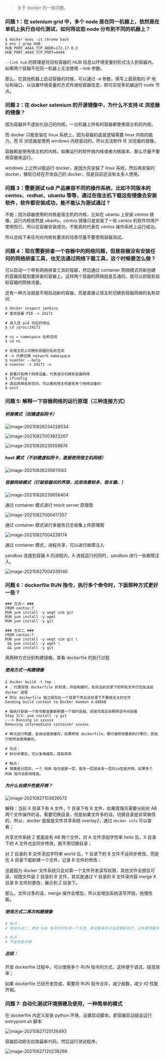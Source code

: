 > 关于 docker 的一些问题。



### 问题 1：在 selenium grid 中，多个 node 是在同一机器上，依然是在单机上执行自动化测试，如何将这些 node 分布到不同的机器上？

```shell
$ docker exec -it chrome bash
$ env | grep HUB
HUB_PORT_4444_TCP_ADDR=172.17.0.3
HUB_PORT_4444_TCP_PORT=4444
```

`--link hub` 的原理是将目标容器的 HUB 信息以环境变量的形式注入到容器内，如果两个容器不在同一机器上无法使用 --link 参数。

那么，在其他机器上启动容器的时候，可以通过 -e 参数，填写上面获取的 IP 地址和端口，以设置环境变量的方式传递给容器信息，即可实现多机器运行 node 节点。



### 问题 2：在 docker selenium 的开源镜像中，为什么不支持 IE 浏览器的镜像？

因为容器并不虚拟化自己的内核，一台机器上所有的容器都使用宿主机的内核。

而 docker 只能安装在 linux 系统上，因为容器的底层逻辑需要 linux 内核的能力，而 IE 浏览器是使用 windows 内核驱动的，所以无法制作 IE 浏览器的镜像。

容器都是使用宿主机的内核，如果运行的软件挑内核或者内核版本，那么尽量不要用容器来运行。

windows 上之所以能运行 docker，是因为先安装了 linux 系统，然后再安装的 docker，微软已经在开发自己的 docker，但是目前还没有太多人使用。



###  问题 3：需要测试 toB 产品兼容不同的操作系统，比如不同版本的 centos、redhat、ubantu 等等，通过在宿主机下载这些镜像去安装软件，软件都安装成功，能不能认为测试通过？

不能；因为容器使用的内核是宿主机的内核，比如在 ubantu 上安装 centos 镜像，运行内核依然是 ubantu，centos 镜像只是安装了一些 centos 的软件供用户使用而已，所以在容器安装成功，不能真的代表在 centos 操作系统上运行成功。

所以总结下来任何对内核有要求的场景尽量不要使用容器测试。



### 问题 4：现在需要排查一个容器中的网络问题，但是容器没有安装任何的网络排查工具，也无法通过网络下载工具，这个时候要怎么做？

可以启动一个带有网络排查工具的容器，然后通过 container 网络模式将新创建的容器挂载到要排查的容器上。这样两个容器的网络就是互通的，就可以抓取到目标容器的网络流量。

还有一种方法就是不用启动新的容器，而是直接让宿主机切换到容器网络的名称空间

```shell
$ docker inspect jenkins
# 查找容器 PID -> 24171

# 进入该 pid 对应的地址
$ cd /proc/24171

# ns = namespace 名称空间
$ cd ns

# 在宿主机上切换到容器的名称空间
# -n 代表切换 network namespace
$ nsenter --help
$ nsenter -t 24171 -n

# 查看只有两个网络设备，代表成功切换到容器网络
$ ifconfig
# 退出网络名称空间，可以看到宿主机是有多个网络设备的
$ exit
```



### 问题 5: 解释一下容器网络的运行原理（三种连接方式）

##### 桥接模式（创建虚拟网卡）

![image-20210826234228534](https://gitee.com/abeelan/image-hosting-service/raw/master/img/image-20210826234228534.png)

![image-20210827003822267](https://gitee.com/abeelan/image-hosting-service/raw/master/img/image-20210827003822267.png)

![image-20210826235559874](https://gitee.com/abeelan/image-hosting-service/raw/master/img/image-20210826235559874.png)



##### host 模式（不创建虚拟网卡，直接使用宿主机网络）

![image-20210826235611583](https://gitee.com/abeelan/image-hosting-service/raw/master/img/image-20210826235611583.png)



##### 容器网络模式（打破容器间的界限，应用场景较多，很关键。）

![image-20210826235656404](https://gitee.com/abeelan/image-hosting-service/raw/master/img/image-20210826235656404.png)

通过 container 模式进行 mock server 原理图

![image-20210827000417357](https://gitee.com/abeelan/image-hosting-service/raw/master/img/image-20210827000417357.png)

通过 container 模式进行多服务日志收集上传原理图

![image-20210827004238174](https://gitee.com/abeelan/image-hosting-service/raw/master/img/image-20210827004238174.png)

通过 container 模式，进程共享，可以进行故障注入

sandbox 连接到容器 A 的进程内，A 进程运行的同时，sandbox 进行一些故障注入。

![image-20210827004339146](https://gitee.com/abeelan/image-hosting-service/raw/master/img/image-20210827004339146.png)



### 问题 6：dockerfile RUN 指令，执行多个命令时，下面那种方式更好一些？

```docker file
### 方式一 ###
FROM centos:7
RUN yum install -y wegt vim git
RUN yum install -y wget
RUN yum install -y git

### 方式二 ###
FROM centos:7
RUN yum install -y wegt vim git \
 && yum install -y wget \
 && yum install -y git
```

用两种方式分别构建镜像，查看 dockerfile 的执行过程

##### 使用方式一构建镜像

```shell
$ docker build -t tmp .
# . 代表存放 dockerfile 的目录，开始构建时，先将当前目录下的所有文件打包发送给 docker 进程
# 所以 dockerfile 独立保存在一个目录下而且该目录下不要放无关的文件
Sending build context to Docker daemon 4.608kB

# 每执行安装一个命令都会重新新建一个临时容器，安装完成后会移除该中间容器
Step 3/3: yum install -y git
---> Running in xxxxxx
Removing intermediate container xxxxxx

# 再次进行构建，会自动使用缓存，如果修改 dockerfile，哪行被修改重新执行哪行，其他行依然会使用缓存。

# 优点：
# 拆分步骤后，可以复用缓存，提高效率

# 缺点：
# 镜像是分层的，一个 RUN 指令就是一层，每多一层就会有一层的io性能开销，如果多个 RUN 指令会影响性能。
```

##### 为什么会提升性能开销？

![image-20210827103626572](https://gitee.com/abeelan/image-hosting-service/raw/master/img/image-20210827103626572.png)

解释：当前 X 目录下有 A 文件，Y 目录下有 B 文件，如果管理员需要分别对 AB 两个文件操作的话，需要切换目录，但是如果文件多的话，切换目录是非常麻烦的，所以，docker 底层是文件共享系统 overlay2，通过 `docker info` 可以查看；

共享文件系统 Z 里面会有 AB 两个文件，对  A 文件添加字符串 hello 后，X 目录下的 A 文件也会同步修改，就不用切换目录；

对 Z 目录的 B 文件添加字符串 world 后，Y 目录下的 B 文件不会同步修改，而是在 A 目录下面新建一个文件，记录 B 文件的修改；

这是因为 docker 文件系统只会对第一个文件开发读写权限，其他文件全部仅可读，视图文件层 Z 目录的 B 文件，其实是通过 Y 目录的 B 文件读内容 merge X 目录 B 文件的更改，展示到 Z 目录下。

那么，文件过多的话，merge 操作会增加，所以会增加系统读写开销，拖慢性能。



##### 使用方式二再次构建镜像

```dockerfile
# 缺点：
# 使用方式二，修改 RUN 指令内的任意一个东西，都会整条命令全部重新执行，没有使用缓存。

# 优点：
# 节省性能开销
```

##### 总结：

开发 dockerfile 过程中，可以使用多个 RUN 指令的方式，这样便于调试，提高效率；

如果 dockerfile 已经开发完成，需要将 RUN 指令合并，减少层数，减少 IO 性能开销。



### 问题 7: 自动化测试环境搭建及使用，一种简单的模式

在 dockerfile 内定义安装 python 环境，设置启动脚本，即容器启动就会运行 entrypoint.sh 脚本

![image-20210827120136493](https://gitee.com/abeelan/image-hosting-service/raw/master/img/image-20210827120136493.png)

容器启动即去拉取最新代码，然后运行测试程序。

![image-20210827120238266](https://gitee.com/abeelan/image-hosting-service/raw/master/img/image-20210827120238266.png)


